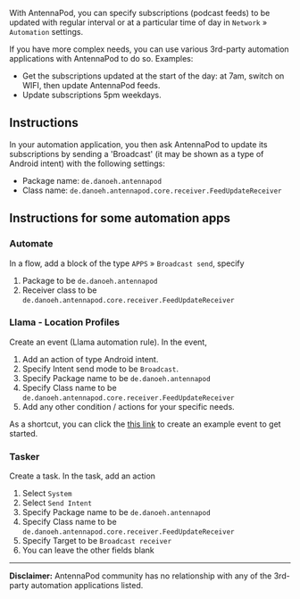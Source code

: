 With AntennaPod, you can specify subscriptions (podcast feeds) to be updated
with regular interval or at a particular time of day in `Network` » `Automation`
settings.

If you have more complex needs, you can use various 3rd-party automation
applications with AntennaPod to do so. Examples:

- Get the subscriptions updated at the start of the day: at 7am, switch on WIFI,
then update AntennaPod feeds.
- Update subscriptions 5pm weekdays.

## Instructions

In your automation application, you then ask AntennaPod to update its
subscriptions by sending a 'Broadcast' (it may be shown as a type of Android
intent) with the following settings:

- Package name: `de.danoeh.antennapod`
- Class name: `de.danoeh.antennapod.core.receiver.FeedUpdateReceiver`

## Instructions for some automation apps

### Automate

In a flow, add a block of the type `APPS` » `Broadcast send`, specify

1. Package to be `de.danoeh.antennapod`
1. Receiver class to be `de.danoeh.antennapod.core.receiver.FeedUpdateReceiver`

### Llama - Location Profiles

Create an event (Llama automation rule). In the event,

1. Add an action of type Android intent.
1. Specify Intent send mode to be `Broadcast`.
1. Specify Package name to be `de.danoeh.antennapod`
1. Specify Class name to be
`de.danoeh.antennapod.core.receiver.FeedUpdateReceiver`
1. Add any other condition / actions for your specific needs.

As a shortcut, you can click the [this link](http://llama.location.profiles/AntennaPod+feeds+Update/AntennaPod+feeds+Update%7C0-1-0-0-0-0-0-0-1-0--0-%7C%3A%7Ct%7C420%7C425%7Cai%7Cde.danoeh.antennapod%7CFgAAAGEAbgBkAHIAbwBpAGQALgBjAG8AbgB0AGUAbgB0AC4ASQBuAHQAZQBuAHQAAAAAAP%2F%2F%2F%2F8AAAAA%2F%2F%2F%2F%2FwAAAAD%2F%2F%2F%2F%2F%2F%2F%2F%2F%2FxQAAABkAGUALgBkAGEAbgBvAGUAaAAuAGEAbgB0AGUAbgBuAGEAcABvAGQAAAAAADUAAABkAGUALgBkAGEAbgBvAGUAaAAuAGEAbgB0AGUAbgBuAGEAcABvAGQALgBjAG8AcgBlAC4AcgBlAGMAZQBpAHYAZQByAC4ARgBlAGUAZABVAHAAZABhAHQAZQBSAGUAYwBlAGkAdgBlAHIAAAAAAAAAAAAAAAAAAAAAAAAA%2Fv%2F%2F%2F%2F%2F%2F%2F%2F8%3D%7C2%7C)
to create an example event to get started.

### Tasker

Create a task. In the task, add an action

1. Select `System`
1. Select `Send Intent`
1. Specify Package name to be `de.danoeh.antennapod`
1. Specify Class name to be
`de.danoeh.antennapod.core.receiver.FeedUpdateReceiver`
1. Specify Target to be `Broadcast receiver`
1. You can leave the other fields blank

***

**Disclaimer:** AntennaPod community has no relationship with any of the
3rd-party automation applications listed.
